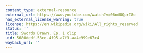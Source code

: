 ```yaml
---
content_type: external-resource
external_url: https://www.youtube.com/watch?v=06nd8QprI8o
has_external_license_warning: true
license: https://en.wikipedia.org/wiki/All_rights_reserved
status: ''
title: Swords Drawn, Ep. 1 clip
uid: 5680dedf-53ce-4f95-a7f3-aa4e999e67c4
wayback_url: ''
---
```

